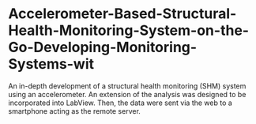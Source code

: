 # Accelerometer-Based-Structural-Health-Monitoring-System-on-the-Go-Developing-Monitoring-Systems-wit
An in-depth development of a structural health monitoring (SHM) system using an accelerometer. An extension of the analysis was designed to be incorporated into LabView. Then, the data were sent via the web to a smartphone acting as the remote server. 
